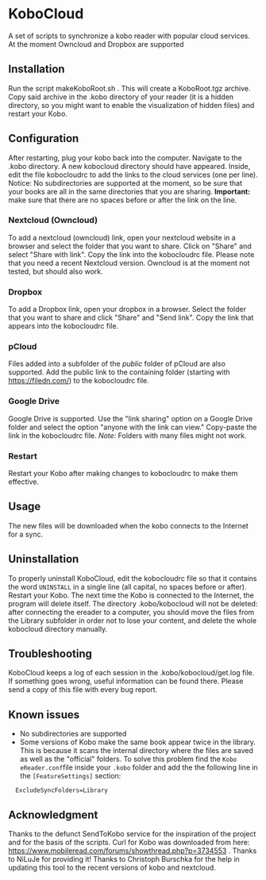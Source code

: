 # KoboCloud
A set of scripts to synchronize a kobo reader with popular cloud services. At the moment Owncloud and Dropbox are supported

## Installation
Run the script makeKoboRoot.sh . This will create a KoboRoot.tgz archive. Copy said archive in the .kobo directory of your reader (it is a hidden directory, so you might want to enable the visualization of hidden files) and restart your Kobo.

## Configuration
After restarting, plug your kobo back into the computer. Navigate to the .kobo directory. A new kobocloud directory should have appeared. Inside, edit the file kobocloudrc to add the links to the cloud services (one per line).
Notice: No subdirectories are supported at the moment, so be sure that your books are all in the same directories that you are sharing. **Important:** make sure that there are no spaces before or after the link on the line.

### Nextcloud (Owncloud)
To add a nextcloud (owncloud) link, open your nextcloud website in a browser and select the folder that you want to share. Click on "Share" and select "Share with link". Copy the link into the kobocloudrc file.
Please note that you need a recent Nextcloud version. Owncloud is at the moment not tested, but should also work.

### Dropbox
To add a Dropbox link, open your dropbox in a browser. Select the folder that you want to share and click "Share" and "Send link". Copy the link that appears into the kobocloudrc file.

### pCloud
Files added into a subfolder of the *public* folder of pCloud are also supported. Add the public link to the containing folder (starting with https://filedn.com/) to the kobocloudrc file.

### Google Drive
Google Drive is supported. Use the "link sharing" option on a Google Drive folder and select the option "anyone with the link can view." Copy-paste the link in the kobocloudrc file. *Note:* Folders with many files might not work.

### Restart
Restart your Kobo after making changes to kobocloudrc to make them effective.

## Usage
The new files will be downloaded when the kobo connects to the Internet for a sync.

## Uninstallation
To properly uninstall KoboCloud, edit the kobocloudrc file so that it contains the word `UNINSTALL` in a single line (all capital, no spaces before or after). Restart your Kobo. The next time the Kobo is connected to the Internet, the program will delete itself.
The directory .kobo/kobocloud will not be deleted: after connecting the ereader to a computer, you should move the files from the Library subfolder in order not to lose your content, and delete the whole kobocloud directory manually.

## Troubleshooting
KoboCloud keeps a log of each session in the .kobo/kobocloud/get.log file. If something goes wrong, useful information can be found there. Please send a copy of this file with every bug report.

## Known issues
* No subdirectories are supported
* Some versions of Kobo make the same book appear twice in the library. This is because it scans the internal directory where the files are saved as well as the "official" folders. To solve this problem find the `Kobo eReader.conf`file inside your `.kobo` folder and add the the following line in the `[FeatureSettings]` section:
```
  ExcludeSyncFolders=Library
```


## Acknowledgment
Thanks to the defunct SendToKobo service for the inspiration of the project and for the basis of the scripts.
Curl for Kobo was downloaded from here: https://www.mobileread.com/forums/showthread.php?p=3734553 . Thanks to NiLuJe for providing it!
Thanks to Christoph Burschka for the help in updating this tool to the recent versions of kobo and nextcloud.
